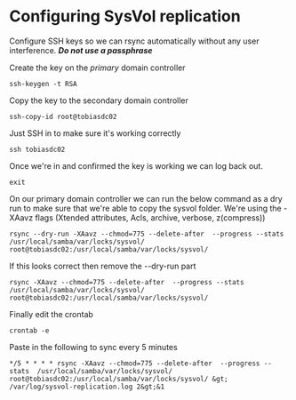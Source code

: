 # Configuring SysVol replication

Configure SSH keys so we can rsync automatically without any user interference. _**Do not use a passphrase**_

Create the key on the _primary_ domain controller
```
ssh-keygen -t RSA
```

Copy the key to the secondary domain controller
```
ssh-copy-id root@tobiasdc02
```

Just SSH in to make sure it's working correctly
```
ssh tobiasdc02
```

Once we're in and confirmed the key is working we can log back out.
```
exit
```

On our primary domain controller we can run the below command as a dry run to make sure that we're able to copy the sysvol folder. We're using the -XAavz flags (Xtended attributes, Acls, archive, verbose, z(compress))
```
rsync --dry-run -XAavz --chmod=775 --delete-after  --progress --stats  /usr/local/samba/var/locks/sysvol/ root@tobiasdc02:/usr/local/samba/var/locks/sysvol/
```

If this looks correct then remove the --dry-run part
```
rsync -XAavz --chmod=775 --delete-after  --progress --stats  /usr/local/samba/var/locks/sysvol/ root@tobiasdc02:/usr/local/samba/var/locks/sysvol/
```

Finally edit the crontab
```
crontab -e
```

Paste in the following to sync every 5 minutes
```
*/5 * * * * rsync -XAavz --chmod=775 --delete-after  --progress --stats  /usr/local/samba/var/locks/sysvol/ root@tobiasdc02:/usr/local/samba/var/locks/sysvol/ &gt; /var/log/sysvol-replication.log 2&gt;&1
```

